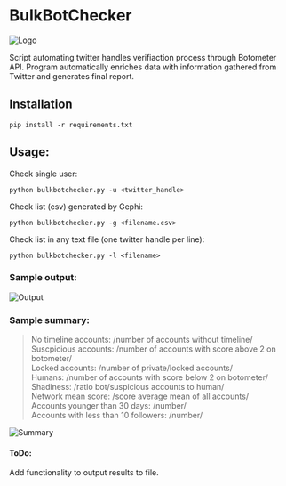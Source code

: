 # BulkBotChecker 
![Logo](https://i.ibb.co/25dMcTQ/what-is-bot-traffic-cover-dcfd8e825fc46554db1393c5efb749b1-removebg-preview-1-removebg-preview.png)

Script automating twitter handles verifiaction process through Botometer API. Program automatically enriches data with information gathered from Twitter and generates final report. 

## Installation

`pip install -r requirements.txt`

## Usage:

Check single user:

`python bulkbotchecker.py -u <twitter_handle>`

Check list (csv) generated by Gephi:

`python bulkbotchecker.py -g <filename.csv>`
  
Check list in any text file (one twitter handle per line):

`python bulkbotchecker.py -l <filename>`

### Sample output:

![Output](https://i.ibb.co/c8Ksr1x/output.png)

### Sample summary:

> No timeline accounts: /number of accounts without timeline/  
> Suscpicious accounts: /number of accounts with score above 2 on botometer/  
> Locked accounts: /number of private/locked accounts/  
> Humans: /number of accounts with score below 2 on botometer/  
> Shadiness: /ratio bot/suspicious accounts to human/  
> Network mean score: /score average mean of all accounts/   
> Accounts younger than 30 days: /number/  
> Accounts with less than 10 followers: /number/ 

![Summary](https://i.ibb.co/VLC1k1f/cmd-klm-UIGy6f-K.png)

#### ToDo:
Add functionality to output results to file. 

